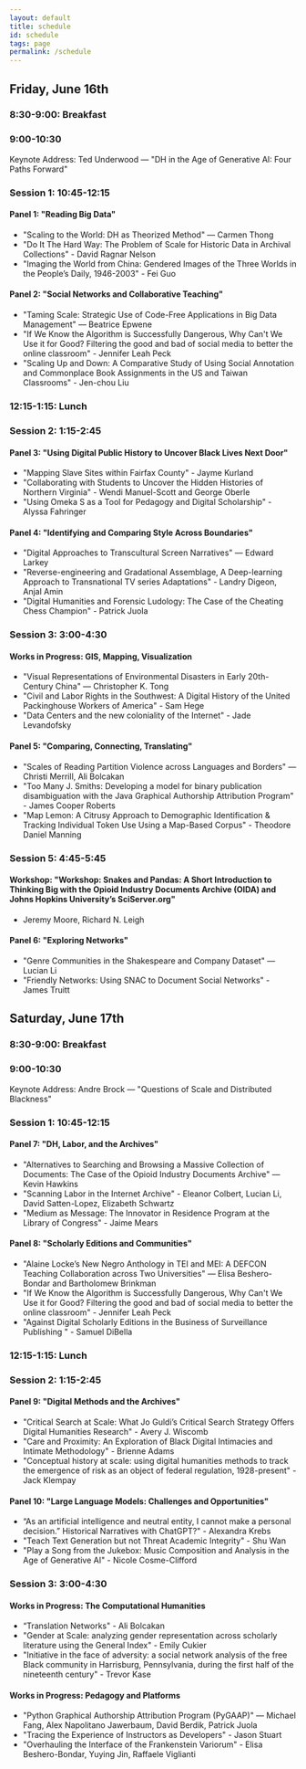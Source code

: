 ```yaml
---
layout: default
title: schedule
id: schedule
tags: page
permalink: /schedule
---
```


  <h2>Friday, June 16th</h2>
  <div>
    <h3>8:30-9:00: Breakfast</h3>
    <h3>9:00-10:30</h3>
    <p>Keynote Address: Ted Underwood — "DH in the Age of Generative AI: Four Paths Forward"</p>
    <h3>Session 1: 10:45-12:15</h3>
    <h4>Panel 1: "Reading Big Data"</h4>
    <ul>
      <li>"Scaling to the World: DH as Theorized Method" — Carmen Thong</li>
      <li>"Do It The Hard Way: The Problem of Scale for Historic Data in Archival Collections" - David Ragnar Nelson</li>
      <li>"Imaging the World from China: Gendered Images of the Three Worlds in the People’s Daily, 1946-2003" - Fei Guo</li>
    </ul>
    <h4>Panel 2: "Social Networks and Collaborative Teaching"</h4>
    <ul>
      <li>"Taming Scale: Strategic Use of Code-Free Applications in Big Data Management" — Beatrice Epwene</li>
      <li>"If We Know the Algorithm is Successfully Dangerous, Why Can't We Use it for Good? Filtering the good and bad of social media to better the online classroom" - Jennifer Leah Peck</li>
      <li>"Scaling Up and Down: A Comparative Study of Using Social Annotation and Commonplace Book Assignments in the US and Taiwan Classrooms" - Jen-chou Liu</li>
    </ul>
    <h3>12:15-1:15: Lunch</h3>
    <h3>Session 2: 1:15-2:45</h3>
    <h4>Panel 3: "Using Digital Public History to Uncover Black Lives Next Door"</h4>
    <ul>
      <li>"Mapping Slave Sites within Fairfax County" - Jayme Kurland</li>
      <li>"Collaborating with Students to Uncover the Hidden Histories of Northern Virginia" - Wendi Manuel-Scott and George Oberle</li>
      <li>"Using Omeka S as a Tool for Pedagogy and Digital Scholarship" - Alyssa Fahringer</li>
    </ul>
    <h4>Panel 4: "Identifying and Comparing Style Across Boundaries"</h4>
    <ul>
      <li>"Digital Approaches to Transcultural Screen Narratives" — Edward Larkey</li>
      <li>"Reverse-engineering and Gradational Assemblage, A Deep-learning Approach to Transnational TV series Adaptations" - Landry  Digeon, Anjal Amin</li>
      <li>"Digital Humanities and Forensic Ludology: The Case of the Cheating Chess Champion" - Patrick Juola</li>
    </ul>
    <h3>Session 3: 3:00-4:30</h3>
     <h4> Works in Progress: GIS, Mapping, Visualization</h4>
    <ul>
      <li>"Visual Representations of Environmental Disasters in Early 20th-Century China" — Christopher K. Tong</li>
      <li>"Civil and Labor Rights in the Southwest: A Digital History of the United Packinghouse Workers of America" - Sam Hege</li>
      <li>"Data Centers and the new coloniality of the Internet" - Jade Levandofsky</li>
    </ul>
    <h4>Panel 5: "Comparing, Connecting, Translating"</h4>
    <ul>
      <li>"Scales of Reading Partition Violence across Languages and Borders" — Christi Merrill, Ali Bolcakan </li>
      <li>"Too Many J. Smiths: Developing a model for binary publication disambiguation with the Java Graphical Authorship Attribution Program" - James Cooper Roberts</li>
      <li>"Map Lemon: A Citrusy Approach to Demographic Identification & Tracking Individual Token Use Using a Map-Based Corpus" - Theodore Daniel Manning</li>
    </ul>
     <h3>Session 5: 4:45-5:45</h3>
    <h4> Workshop: "Workshop: Snakes and Pandas: A Short Introduction to Thinking Big with the Opioid Industry Documents Archive (OIDA) and Johns Hopkins University’s SciServer.org"</h4>
    <ul>
      <li>Jeremy Moore, Richard N. Leigh</li>
    </ul>
    <h4>Panel 6: "Exploring Networks"</h4>
    <ul>
      <li>"Genre Communities in the Shakespeare and Company Dataset" — Lucian Li </li>
      <li>"Friendly Networks: Using SNAC to Document Social Networks" - James Truitt</li>
    </ul>
    
  </div>
   <h2>Saturday, June 17th</h2>
  <div>
    <h3>8:30-9:00: Breakfast</h3>
    <h3>9:00-10:30</h3>
    <p>Keynote Address: Andre Brock — "Questions of Scale and Distributed Blackness"</p>
    <h3>Session 1: 10:45-12:15</h3>
    <h4>Panel 7: "DH, Labor, and the Archives"</h4>
    <ul>
      <li>"Alternatives to Searching and Browsing a Massive Collection of Documents: The Case of the Opioid Industry Documents Archive" — Kevin Hawkins</li>
      <li>"Scanning Labor in the Internet Archive" - Eleanor Colbert, Lucian Li, David Satten-Lopez, Elizabeth Schwartz</li>
      <li>"Medium as Message: The Innovator in Residence Program at the Library of Congress" - Jaime Mears </li>
    </ul>
    <h4>Panel 8: "Scholarly Editions and Communities"</h4>
    <ul>
      <li>"Alaine Locke’s New Negro Anthology in TEI and MEI: A DEFCON Teaching Collaboration across Two Universities" — Elisa Beshero-Bondar and Bartholomew Brinkman</li>
      <li>"If We Know the Algorithm is Successfully Dangerous, Why Can't We Use it for Good? Filtering the good and bad of social media to better the online classroom" - Jennifer Leah Peck</li>
      <li>"Against Digital Scholarly Editions in the Business of Surveillance Publishing " - Samuel DiBella</li>
    </ul>
    <h3>12:15-1:15: Lunch</h3>
    <h3>Session 2: 1:15-2:45</h3>
    <h4>Panel 9: "Digital Methods and the Archives"</h4>
    <ul>
      <li>"Critical Search at Scale: What Jo Guldi’s Critical Search Strategy Offers Digital Humanities Research" - Avery J. Wiscomb</li>
      <li>"Care and Proximity: An Exploration of Black Digital Intimacies and Intimate Methodology" - Brienne Adams</li>
      <li>"Conceptual history at scale: using digital humanities methods to track the emergence of risk as an object of federal regulation, 1928-present" - Jack Klempay</li>
    </ul>
    <h4>Panel 10: "Large Language Models: Challenges and Opportunities"</h4>
    <ul>
      <li>“As an artificial intelligence and neutral entity, I cannot make a personal decision.” Historical Narratives with ChatGPT?" - Alexandra Krebs</li>
      <li>"Teach Text Generation but not Threat Academic Integrity" - Shu Wan</li>
      <li>"Play a Song from the Jukebox: Music Composition and Analysis in the Age of Generative AI" - Nicole Cosme-Clifford</li>
    </ul>
    <h3>Session 3: 3:00-4:30</h3>
    <h4> Works in Progress: The Computational Humanities</h4>
    <ul>
      <li>“Translation Networks" - Ali Bolcakan</li>
      <li>"Gender at Scale: analyzing gender representation across scholarly literature using the General Index" - Emily Cukier</li>
      <li>"Initiative in the face of adversity: a social network analysis of the free Black community in Harrisburg, Pennsylvania, during the first half of the nineteenth century" - Trevor Kase</li>
    </ul>
    <h4>Works in Progress: Pedagogy and Platforms </h4>
    <ul>
      <li>"Python Graphical Authorship Attribution Program (PyGAAP)" —  Michael Fang, Alex Napolitano Jawerbaum, David Berdik, Patrick Juola </li>
      <li>"Tracing the Experience of Instructors as Developers" - Jason Stuart</li>
      <li>"Overhauling the Interface of the Frankenstein Variorum" - Elisa Beshero-Bondar, Yuying Jin, Raffaele Viglianti </li>
    </ul>

